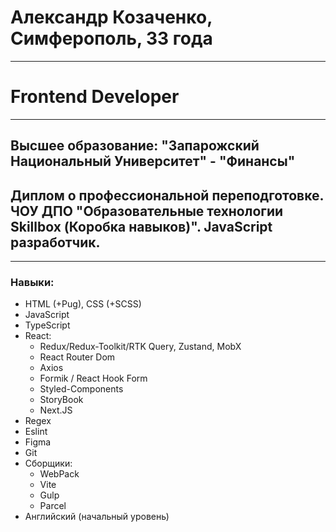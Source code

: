# Александр Козаченко, Симферополь, 33 года
____
# Frontend Developer
____
## Высшее образование: "Запарожский Национальный Университет" - "Финансы"
## Диплом о профессиональной переподготовке. ЧОУ ДПО "Образовательные технологии Skillbox (Коробка навыков)". JavaScript разработчик.
____
### Навыки:
- HTML (+Pug), CSS (+SCSS)
- JavaScript
- TypeScript
- React: 
   - Redux/Redux-Toolkit/RTK Query, Zustand, MobX
   - React Router Dom
   - Axios
   - Formik / React Hook Form
   - Styled-Components
   - StoryBook
   - Next.JS
- Regex
- Eslint
- Figma
- Git
- Сборщики:
   - WebPack
   - Vite
   - Gulp
   - Parcel
- Английский (начальный уровень)
